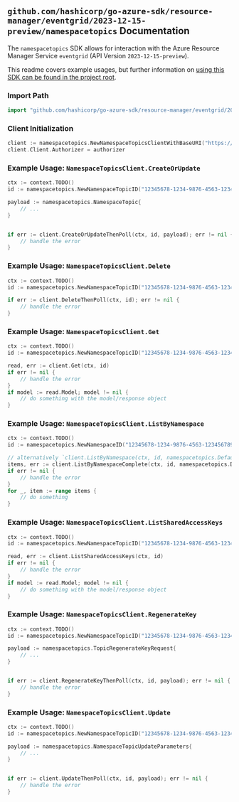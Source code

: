 
## `github.com/hashicorp/go-azure-sdk/resource-manager/eventgrid/2023-12-15-preview/namespacetopics` Documentation

The `namespacetopics` SDK allows for interaction with the Azure Resource Manager Service `eventgrid` (API Version `2023-12-15-preview`).

This readme covers example usages, but further information on [using this SDK can be found in the project root](https://github.com/hashicorp/go-azure-sdk/tree/main/docs).

### Import Path

```go
import "github.com/hashicorp/go-azure-sdk/resource-manager/eventgrid/2023-12-15-preview/namespacetopics"
```


### Client Initialization

```go
client := namespacetopics.NewNamespaceTopicsClientWithBaseURI("https://management.azure.com")
client.Client.Authorizer = authorizer
```


### Example Usage: `NamespaceTopicsClient.CreateOrUpdate`

```go
ctx := context.TODO()
id := namespacetopics.NewNamespaceTopicID("12345678-1234-9876-4563-123456789012", "example-resource-group", "namespaceValue", "topicValue")

payload := namespacetopics.NamespaceTopic{
	// ...
}


if err := client.CreateOrUpdateThenPoll(ctx, id, payload); err != nil {
	// handle the error
}
```


### Example Usage: `NamespaceTopicsClient.Delete`

```go
ctx := context.TODO()
id := namespacetopics.NewNamespaceTopicID("12345678-1234-9876-4563-123456789012", "example-resource-group", "namespaceValue", "topicValue")

if err := client.DeleteThenPoll(ctx, id); err != nil {
	// handle the error
}
```


### Example Usage: `NamespaceTopicsClient.Get`

```go
ctx := context.TODO()
id := namespacetopics.NewNamespaceTopicID("12345678-1234-9876-4563-123456789012", "example-resource-group", "namespaceValue", "topicValue")

read, err := client.Get(ctx, id)
if err != nil {
	// handle the error
}
if model := read.Model; model != nil {
	// do something with the model/response object
}
```


### Example Usage: `NamespaceTopicsClient.ListByNamespace`

```go
ctx := context.TODO()
id := namespacetopics.NewNamespaceID("12345678-1234-9876-4563-123456789012", "example-resource-group", "namespaceValue")

// alternatively `client.ListByNamespace(ctx, id, namespacetopics.DefaultListByNamespaceOperationOptions())` can be used to do batched pagination
items, err := client.ListByNamespaceComplete(ctx, id, namespacetopics.DefaultListByNamespaceOperationOptions())
if err != nil {
	// handle the error
}
for _, item := range items {
	// do something
}
```


### Example Usage: `NamespaceTopicsClient.ListSharedAccessKeys`

```go
ctx := context.TODO()
id := namespacetopics.NewNamespaceTopicID("12345678-1234-9876-4563-123456789012", "example-resource-group", "namespaceValue", "topicValue")

read, err := client.ListSharedAccessKeys(ctx, id)
if err != nil {
	// handle the error
}
if model := read.Model; model != nil {
	// do something with the model/response object
}
```


### Example Usage: `NamespaceTopicsClient.RegenerateKey`

```go
ctx := context.TODO()
id := namespacetopics.NewNamespaceTopicID("12345678-1234-9876-4563-123456789012", "example-resource-group", "namespaceValue", "topicValue")

payload := namespacetopics.TopicRegenerateKeyRequest{
	// ...
}


if err := client.RegenerateKeyThenPoll(ctx, id, payload); err != nil {
	// handle the error
}
```


### Example Usage: `NamespaceTopicsClient.Update`

```go
ctx := context.TODO()
id := namespacetopics.NewNamespaceTopicID("12345678-1234-9876-4563-123456789012", "example-resource-group", "namespaceValue", "topicValue")

payload := namespacetopics.NamespaceTopicUpdateParameters{
	// ...
}


if err := client.UpdateThenPoll(ctx, id, payload); err != nil {
	// handle the error
}
```
